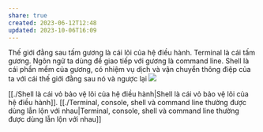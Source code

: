 ```yaml
---
share: true
created: 2023-06-12T12:48
updated: 2023-10-06T16:09
---
```

Thế giới đằng sau tấm gương là cái lõi của hệ điều hành. Terminal là cái tấm gương. Ngôn ngữ ta dùng để giao tiếp với gương là command line. Shell là cái phần mềm của gương, có nhiệm vụ dịch và vận chuyển thông điệp của ta với cái thế giới đằng sau nó và ngược lại
![](https://thumbs.dreamstime.com/b/magic-portal-green-plants-fantasy-fern-ivy-night-79779455.jpg) 

[[./Shell là cái vỏ bảo vệ lõi của hệ điều hành|Shell là cái vỏ bảo vệ lõi của hệ điều hành]]. [[./Terminal, console, shell và command line thường được dùng lẫn lộn với nhau|Terminal, console, shell và command line thường được dùng lẫn lộn với nhau]]
